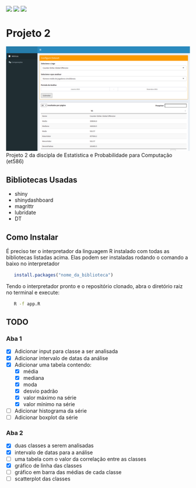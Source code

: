 ![](https://img.shields.io/badge/R-276DC3?style=for-the-badge&logo=r&logoColor=white)
![](https://img.shields.io/badge/Shiny-75AADB?style=for-the-badge&logo=rstudio&logoColor=white)
![](https://img.shields.io/badge/ShinyDashboard-75AADB?style=for-the-badge&logo=rstudio&logoColor=white)

# Projeto 2
![](.github/screenshot.png)
Projeto 2 da discipla de Estatística e Probabilidade para Computação (et586)

## Bibliotecas Usadas
- shiny
- shinydashboard
- magrittr
- lubridate
- DT

## Como Instalar
É preciso ter o interpretador da linguagem R instalado com todas as bibliotecas listadas acima. Elas podem ser instaladas rodando o comando a baixo no interpretador
```r
   install.packages("nome_da_biblioteca")
```

Tendo o interpretador pronto e o repositório clonado, abra o diretório raiz no terminal e execute:
```bash
   R -f app.R
```

## TODO
### Aba 1
- [x] Adicionar input para classe a ser analisada
- [x] Adicionar intervalo de datas da análise
- [x] Adicionar uma tabela contendo:
   - [x] média 
   - [x] mediana
   - [x] moda
   - [x] desvio padrão
   - [x] valor máximo na série
   - [x] valor mínimo na série
- [ ] Adicionar histograma da série
- [ ] Adicionar boxplot da série
### Aba 2
- [x] duas classes a serem analisadas
- [x] intervalo de datas para a análise
- [ ] uma tabela com o valor da correlação entre as classes
- [x] gráfico de linha das classes
- [ ] gráfico em barra das médias de cada classe
- [ ] scatterplot das classes 
